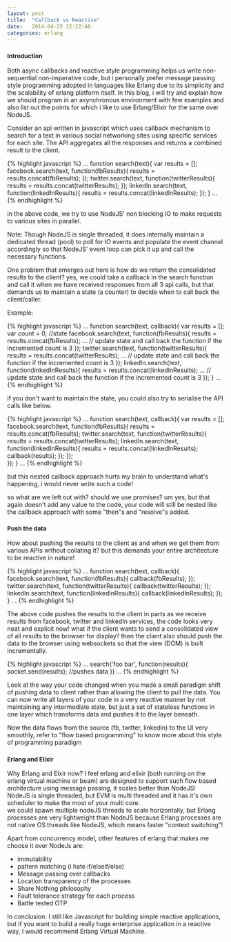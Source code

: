 ```yaml
---
layout: post
title:  "Callback vs Reactive"
date:   2014-04-25 12:22:40
categories: erlang
---
```


<h3><small>Introduction</small></h3>
Both async callbacks and reactive style programming helps us write non-sequential non-imperative code,
but i personally prefer message passing style programming adopted in languages like Erlang due to its simplicity and the scalability of erlang platform itself.
In this blog, i will try and explain how we should program in an asynchronous environment with few examples and also list out the points for which i like to use Erlang/Elixir for the same over NodeJS.

Consider an api written in javascript which uses callback mechanism to search for a text in various social networking
sites using specific services for each site. The API aggregates all the responses and returns a combined result to the client.

{% highlight javascript %}
  ...
  function search(text){
      var results = [];
      facebook.search(text, function(fbResults){
          results = results.concat(fbResults);
      });
      twitter.search(text, function(twitterResults){
        results = results.concat(twitterResults);
      });
      linkedIn.search(text, function(linkedInResults){
          results = results.concat(linkedInResults);
      });
  }
  ...
{% endhighlight %}

in the above code, we try to use NodeJS' non blocking IO to make requests to various sites in parallel.

Note: Though NodeJS is single threaded, it does internally maintain a dedicated thread (pool) to poll for IO events and populate the event channel accordingly so that
NodeJS' event loop can pick it up and call the necessary functions.

One problem that emerges out here is how do we return the consolidated results to the client? yes, we could take a callback in the search function and call it when we have received responses
from all 3 api calls, but that demands us to maintain a state (a counter) to decide when to call back the client/caller.

Example:

{% highlight javascript %}
  ...
  function search(text, callback){
      var results = [];
      var count = 0; //state
      facebook.search(text, function(fbResults){
          results = results.concat(fbResults);
          ...
          // update state and call back the function if the incremented count is 3
      });
      twitter.search(text, function(twitterResults){
        results = results.concat(twitterResults);
        ...
        // update state and call back the function if the incremented count is 3
      });
      linkedIn.search(text, function(linkedInResults){
          results = results.concat(linkedInResults);
          ...
          // update state and call back the function if the incremented count is 3
      });
  }
  ...
{% endhighlight %}

if you don't want to maintain the state, you could also try to serialise the API calls like below.

{% highlight javascript %}
  ...
  function search(text, callback){
      var results = [];
      facebook.search(text, function(fbResults){
          results = results.concat(fbResults);
          twitter.search(text, function(twitterResults){
            results = results.concat(twitterResults);
            linkedIn.search(text, function(linkedInResults){
                results = results.concat(linkedInResults);
                callback(results);
            });
          });  
      });
  }
  ...
{% endhighlight %}

but this nested callback approach hurts my brain to understand what's happening, i would never write such a code!

so what are we left out with? should we use promises? um yes, but that again doesn't add any value to the code, your code will still be nested like the callback approach with some "then"s and "resolve"s added.

<h3><small>Push the data</small></h3>

How about pushing the results to the client as and when we get them from various APIs without collating it? but this demands your entire architecture to be reactive in nature!

{% highlight javascript %}
  ...
  function search(text, callback){
      facebook.search(text, function(fbResults){
          callback(fbResults);
      });
      twitter.search(text, function(twitterResults){
        callback(twitterResults);
      });  
      linkedIn.search(text, function(linkedInResults){
          callback(linkedInResults);
      });
  }
  ...
{% endhighlight %}

The above code pushes the results to the client in parts as we receive results from facebook, twitter and linkedIn services, the code looks very neat and explicit now!
what if the client wants to send a consolidated view of all results to the browser for display? then the client also should push the data to the browser using websockets so that the view (DOM) is built incrementally.

{% highlight javascript %}
...
 search('foo bar', function(results){
     socket.send(results); //pushes data
 })
...
{% endhighlight %}


Look at the way your code changed when you made a small paradigm shift of pushing data to client rather than allowing the client to pull the data.
You can now write all layers of your code in a very reactive manner by not maintaining any intermediate state, but just a set of stateless functions in one layer which transforms data and pushes it to the layer beneath.

Now the data flows from the source (fb, twitter, linkedin) to the UI very smoothly, refer to "flow based programming" to know more about this style of programming paradigm

<h3><small>Erlang and Elixir</small></h3>

Why Erlang and Elxir now?
I feel erlang and elixir (both running on the erlang virtual machine or beam) are designed to support such flow based architecture using message passing, it scales better than NodeJS!
<br>NodeJS is single threaded, but EVM is multi threaded and it has it's own scheduler to make the most of your multi core.
<br>we could spawn multiple nodeJS threads to scale horizontally, but Erlang processes are very lightweight than NodeJS because Erlang processes are not native OS threads like NodeJS, which means faster "context switching"!

Apart from concurrency model, other features of erlang that makes me choose it over NodeJs are:
<ul>
<li>immutability
<li>pattern matching (i hate if/elseif/else)
<li>Message passing over callbacks
<li>Location transparency of the processes
<li>Share Nothing philosophy
<li>Fault tolerance strategy for each process
<li>Battle tested OTP
</ul>

In conclusion: I still like Javascript for building simple reactive applications, but if you want to build a really huge enterprise application in a reactive way, I would recommend Erlang Virtual Machine.
